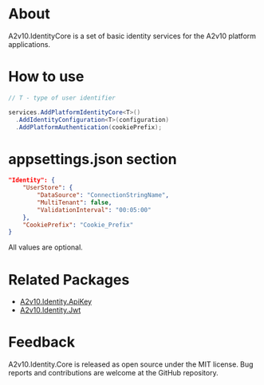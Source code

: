 ﻿# About
A2v10.IdentityCore is a set of basic identity services 
for the A2v10 platform applications.


# How to use

```csharp
// T - type of user identifier

services.AddPlatformIdentityCore<T>()
  .AddIdentityConfiguration<T>(configuration)
  .AddPlatformAuthentication(cookiePrefix);
```

# appsettings.json section

```json
"Identity": {
	"UserStore": {
		"DataSource": "ConnectionStringName",
		"MultiTenant": false,
		"ValidationInterval": "00:05:00"
	},
	"CookiePrefix": "Cookie_Prefix"
}
```

All values are optional.

# Related Packages

* [A2v10.Identity.ApiKey](https://www.nuget.org/packages/A2v10.Identity.ApiKey)
* [A2v10.Identity.Jwt](https://www.nuget.org/packages/A2v10.Identity.Jwt)


# Feedback

A2v10.Identity.Core is released as open source under the MIT license. 
Bug reports and contributions are welcome at the GitHub repository.
